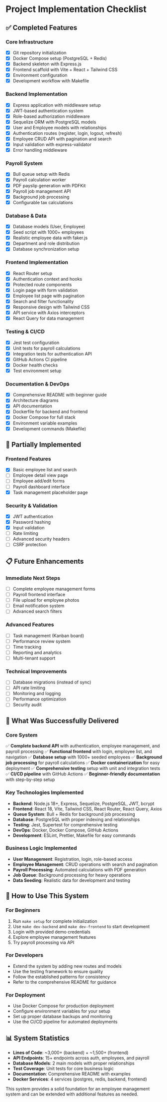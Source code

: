 # Project Implementation Checklist

## ✅ Completed Features

### Core Infrastructure
- [x] Git repository initialization
- [x] Docker Compose setup (PostgreSQL + Redis)
- [x] Backend skeleton with Express.js
- [x] Frontend scaffold with Vite + React + Tailwind CSS
- [x] Environment configuration
- [x] Development workflow with Makefile

### Backend Implementation
- [x] Express application with middleware setup
- [x] JWT-based authentication system
- [x] Role-based authorization middleware
- [x] Sequelize ORM with PostgreSQL models
- [x] User and Employee models with relationships
- [x] Authentication routes (register, login, logout, refresh)
- [x] Employee CRUD API with pagination and search
- [x] Input validation with express-validator
- [x] Error handling middleware

### Payroll System
- [x] Bull queue setup with Redis
- [x] Payroll calculation worker
- [x] PDF payslip generation with PDFKit
- [x] Payroll job management API
- [x] Background job processing
- [x] Configurable tax calculations

### Database & Data
- [x] Database models (User, Employee)
- [x] Seed script with 1000+ employees
- [x] Realistic employee data with faker.js
- [x] Department and role distribution
- [x] Database synchronization setup

### Frontend Implementation
- [x] React Router setup
- [x] Authentication context and hooks
- [x] Protected route components
- [x] Login page with form validation
- [x] Employee list page with pagination
- [x] Search and filter functionality
- [x] Responsive design with Tailwind CSS
- [x] API service with Axios interceptors
- [x] React Query for data management

### Testing & CI/CD
- [x] Jest test configuration
- [x] Unit tests for payroll calculations
- [x] Integration tests for authentication API
- [x] GitHub Actions CI pipeline
- [x] Docker health checks
- [x] Test environment setup

### Documentation & DevOps
- [x] Comprehensive README with beginner guide
- [x] Architecture diagrams
- [x] API documentation
- [x] Dockerfile for backend and frontend
- [x] Docker Compose for full stack
- [x] Environment variable examples
- [x] Development commands (Makefile)

## 🚧 Partially Implemented

### Frontend Features
- [x] Basic employee list and search
- [ ] Employee detail view page
- [ ] Employee add/edit forms
- [ ] Payroll dashboard interface
- [x] Task management placeholder page

### Security & Validation
- [x] JWT authentication
- [x] Password hashing
- [x] Input validation
- [ ] Rate limiting
- [ ] Advanced security headers
- [ ] CSRF protection

## 📋 Future Enhancements

### Immediate Next Steps
- [ ] Complete employee management forms
- [ ] Payroll frontend interface
- [ ] File upload for employee photos
- [ ] Email notification system
- [ ] Advanced search filters

### Advanced Features
- [ ] Task management (Kanban board)
- [ ] Performance review system
- [ ] Time tracking
- [ ] Reporting and analytics
- [ ] Multi-tenant support

### Technical Improvements
- [ ] Database migrations (instead of sync)
- [ ] API rate limiting
- [ ] Monitoring and logging
- [ ] Performance optimization
- [ ] Security audit

## 🎯 What Was Successfully Delivered

### Core System
✅ **Complete backend API** with authentication, employee management, and payroll processing
✅ **Functional frontend** with login, employee list, and navigation
✅ **Database setup** with 1000+ seeded employees
✅ **Background job processing** for payroll calculations
✅ **Docker containerization** for easy deployment
✅ **Comprehensive testing** setup with unit and integration tests
✅ **CI/CD pipeline** with GitHub Actions
✅ **Beginner-friendly documentation** with step-by-step setup

### Key Technologies Implemented
- **Backend**: Node.js 18+, Express, Sequelize, PostgreSQL, JWT, bcrypt
- **Frontend**: React 18, Vite, Tailwind CSS, React Router, React Query, Axios
- **Queue System**: Bull + Redis for background job processing
- **Database**: PostgreSQL with proper indexing and relationships
- **Testing**: Jest, Supertest for comprehensive testing
- **DevOps**: Docker, Docker Compose, GitHub Actions
- **Development**: ESLint, Prettier, Makefile for easy commands

### Business Logic Implemented
- **User Management**: Registration, login, role-based access
- **Employee Management**: CRUD operations with search and pagination
- **Payroll Processing**: Automated calculations with PDF generation
- **Job Queue**: Background processing for heavy operations
- **Data Seeding**: Realistic data for development and testing

## 🚀 How to Use This System

### For Beginners
1. Run `make setup` for complete initialization
2. Use `make dev-backend` and `make dev-frontend` to start development
3. Login with provided demo credentials
4. Explore employee management features
5. Try payroll processing via API

### For Developers
- Extend the system by adding new routes and models
- Use the testing framework to ensure quality
- Follow the established patterns for consistency
- Refer to the comprehensive README for guidance

### For Deployment
- Use Docker Compose for production deployment
- Configure environment variables for your setup
- Set up proper database backups and monitoring
- Use the CI/CD pipeline for automated deployments

## 📊 System Statistics

- **Lines of Code**: ~3,000+ (backend) + ~1,500+ (frontend)
- **API Endpoints**: 15+ endpoints across auth, employees, and payroll
- **Database Models**: 2 main models with proper relationships
- **Test Coverage**: Unit tests for core business logic
- **Documentation**: Comprehensive README with examples
- **Docker Services**: 4 services (postgres, redis, backend, frontend)

This system provides a solid foundation for an employee management system and can be extended with additional features as needed.
